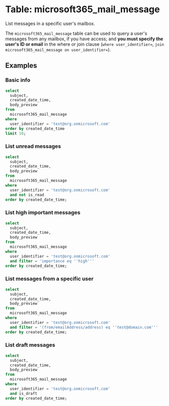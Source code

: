 # Table: microsoft365_mail_message

List messages in a specific user's mailbox.

The `microsoft365_mail_message` table can be used to query a user's messages from any mailbox, if you have access; and **you must specify the user's ID or email** in the where or join clause (`where user_identifier=`, `join microsoft365_mail_message on user_identifier=`).

## Examples

### Basic info

```sql
select
  subject,
  created_date_time,
  body_preview
from
  microsoft365_mail_message
where
  user_identifier = 'test@org.onmicrosoft.com'
order by created_date_time
limit 10;
```

### List unread messages

```sql
select
  subject,
  created_date_time,
  body_preview
from
  microsoft365_mail_message
where
  user_identifier = 'test@org.onmicrosoft.com'
  and not is_read
order by created_date_time;
```

### List high important messages

```sql
select
  subject,
  created_date_time,
  body_preview
from
  microsoft365_mail_message
where
  user_identifier = 'test@org.onmicrosoft.com'
  and filter = 'importance eq ''high'''
order by created_date_time;
```

### List messages from a specific user

```sql
select
  subject,
  created_date_time,
  body_preview
from
  microsoft365_mail_message
where
  user_identifier = 'test@org.onmicrosoft.com'
  and filter = '(from/emailAddress/address) eq ''test@domain.com'''
order by created_date_time;
```

### List draft messages

```sql
select
  subject,
  created_date_time,
  body_preview
from
  microsoft365_mail_message
where
  user_identifier = 'test@org.onmicrosoft.com'
  and is_draft
order by created_date_time;
```
